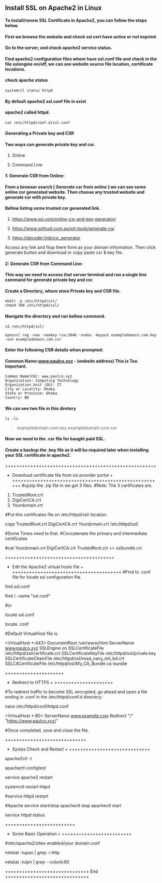 ## Install SSL on Apache2 in Linux


#### To install/renew SSL Certificate in Apache2, you can follow the steps below.

#### First we browse the website and check ssl cert have active or not expried.
#### Go to the server, and check apache2 service status.
#### Find apache2 configuration files where have ssl.conf file and check in the file sslengine on/off, we can see website source file location, certificate locations. 

#### check apache status
~~~
systemctl status httpd
~~~
#### By default apache2 ssl.conf file in exist
#### apache2 called httpd. 
~~~
cat /etc/httpd/conf.d/ssl.conf
~~~

#### Generating a Private key and CSR


#### Two ways can generate private key and csr.
1. Online
   
2. Command Line

#### 1: Generate CSR from Online:
#### From a browser search [ Generate csr from online ] we can see some online csr generated website. Then choose any trusted website and generate csr with private key. 

#### Bellow listing some trusted csr generated link.
1. https://www.ssl.com/online-csr-and-key-generator/

2. https://www.ssltrust.com.au/ssl-tools/generate-csr

3. https://decoder.link/csr_generator

Access any link and filup there form as your domain information. Then click generate button and download or copy paste csr & key file.

#### 2: Generate CSR from Command Line:

#### This way we need to access that server terminal and run a single line command for generate private key and csr.

#### Create a Directory, where store Private key and CSR file.
~~~
mkdir -p /etc/httpd/ssl/
chmod 700 /etc/httpd/ssl/
~~~
#### Navigate the directory and run bellow command.
~~~
cd /etc/httpd/ssl/
~~~
~~~
openssl req -new -newkey rsa:2048 -nodes -keyout exampledomain.com.key -out exampledomain.com.csr
~~~
#### Enter the following CSR details when prompted:
#### Common Name:www.paulco.xyz - (website address) This is Too Important. 
```
Common Name(CN): www.paulco.xyz
Organization: Computing Technology
Organization Unit (OU): IT
City or Locality: Dhaka
State or Province: Dhaka
Country: BD
```
#### We can see two file in this diretory
~~~
ls -ln
~~~
> exampledomain.com.key
> exampledomain.com.csr

#### Now we need to the .csr file for baught paid SSL.

#### Create a backup the .key file as it will be required later when installing your SSL certificate in apache2.

++++++++++++++++++++++++++++++++++++++++++++++++++++++
+ Download certificate file from ssl provider portal +
++++++++++++++++++++++++++++++++++++++++++++++++++++++
#upzip the .zip file in we got 3 files.
#Note: The 3 certificates are.

1. TrustedRoot.crt
2. DigiCertCA.crt
3. Yourdomain.crt

#Put this certificates file on /etc/httpd/ssl/ location.

copy TrustedRoot.crt DigiCertCA.crt Yourdomain.crt /etc/httpd/ssl/


#Some Times need to that.
#Concatenate the primary and intermediate certificates

#cat Yourdomain.crt DigiCertCA.crt TrustedRoot.crt  >> sslbundle.crt

+++++++++++++++++++++++++++++++++++++++
+ Edit the Apache2 virtual hosts file +
+++++++++++++++++++++++++++++++++++++++
#Find to .conf file for locate ssl configuration file.

find ssl.conf

find / -name "ssl.conf"

#or 

locate ssl.conf

locate .conf

#Default VirtualHost file is.

<VirtualHost *:443>
DocumentRoot /var/www/html
ServerName www.paulco.xyz
SSLEngine on
SSLCertificateFile /etc/httpd/ssl/certificate.crt
SSLCertificateKeyFile /etc/httpd/ssl/private.key
SSLCertificateChainFile /etc/httpd/ssl/nssd_navy_mil_bd.crt
SSLCACertificateFile /etc/httpd/ssl/My_CA_Bundle.ca-bundle
</VirtualHost>

+++++++++++++++++++++
+ Redirect to HTTPS +
+++++++++++++++++++++

#To redirect traffic to become SSL encrypted, go ahead and open a file ending in .conf in the /etc/httpd/conf.d directory:

nano /etc/httpd/conf/httpd.conf

<VirtualHost *:80>
        ServerName www.example.com
        Redirect "/" "https://www.paulco.xyz/"
</VirtualHost>

#Once completed, save and close the file.

+++++++++++++++++++++++++++++
+ Systax Check and Restart  +
+++++++++++++++++++++++++++++

apache2ctl -t

apachectl configtest

service apache2 restart

systemctl restart httpd

#service httpd restart

#Apache service start/stop
apachectl stop
apachectl start

service httpd status

+++++++++++++++++++++++++
+ Some Basic Operation  +
+++++++++++++++++++++++++

#/etc/apache2/sites-enabled/your domain.conf

netstat -tupan | grep -i http

netstat -tulpn | grep --colorb:80

++++++++++++++++++++++++++++++ End ++++++++++++++++++++++++++++++
